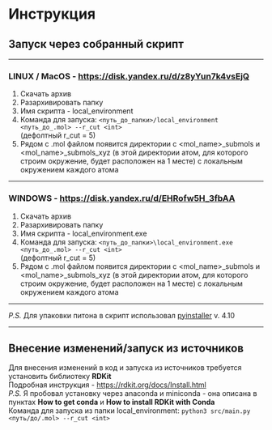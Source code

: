 # Инструкция
## Запуск через собранный скрипт
____
### LINUX / MacOS - https://disk.yandex.ru/d/z8yYun7k4vsEjQ
1) Скачать архив
2) Разархивировать папку
3) Имя скрипта - local_environment
4) Команда для запуска: ```<путь_до_папки>/local_environment <путь_до_.mol> --r_cut <int>```  
(дефолтный r_cut = 5)
5) Рядом c .mol файлом появится директории с <mol_name>_submols и <mol_name>_submols_xyz (в этой директории атом, для которого строим окружение, будет расположен на 1 месте) с локальным окружением каждого атома
____
### WINDOWS - https://disk.yandex.ru/d/EHRofw5H_3fbAA
1) Скачать архив
2) Разархивировать папку
3) Имя скрипта - local_environment.exe
4) Команда для запуска: ```<путь_до_папки>\local_environment.exe <путь_до_.mol> --r_cut <int>```  
(дефолтный r_cut = 5)
5) Рядом c .mol файлом появится директории с <mol_name>_submols и <mol_name>_submols_xyz (в этой директории атом, для которого строим окружение, будет расположен на 1 месте) с локальным окружением каждого атома
____
*P.S.* Для упаковки питона в скрипт использовал [pyinstaller](https://pyinstaller.org/en/stable/) v. 4.10
____
Внесение изменений/запуск из источников
---------
Для внесения изменений в код и запуска из источников требуется установить библиотеку **RDKit**  
Подробная инструкция - https://rdkit.org/docs/Install.html  
*P.S.* Я пробовал установку через anaconda и miniconda - она описана в пунктах **How to get conda** и **How to install RDKit with Conda**  
Команда для запуска из папки local_environment: ```python3 src/main.py <путь/до/.mol> --r_cut <int>```
